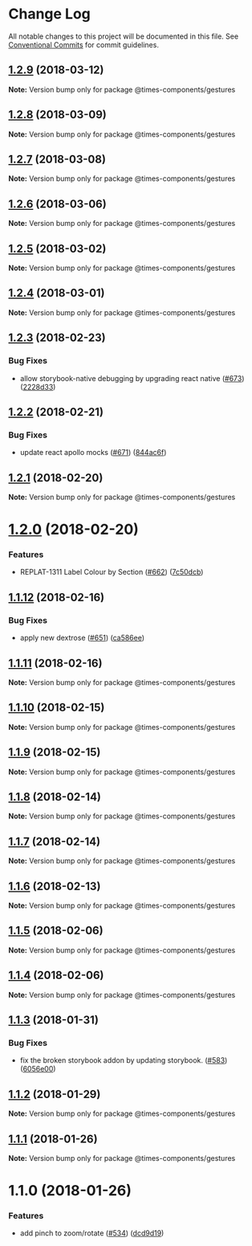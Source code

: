 # Change Log

All notable changes to this project will be documented in this file.
See [Conventional Commits](https://conventionalcommits.org) for commit guidelines.

<a name="1.2.9"></a>
## [1.2.9](https://github.com/newsuk/times-components/compare/@times-components/gestures@1.2.8...@times-components/gestures@1.2.9) (2018-03-12)




**Note:** Version bump only for package @times-components/gestures

<a name="1.2.8"></a>
## [1.2.8](https://github.com/newsuk/times-components/compare/@times-components/gestures@1.2.7...@times-components/gestures@1.2.8) (2018-03-09)




**Note:** Version bump only for package @times-components/gestures

<a name="1.2.7"></a>
## [1.2.7](https://github.com/newsuk/times-components/compare/@times-components/gestures@1.2.6...@times-components/gestures@1.2.7) (2018-03-08)




**Note:** Version bump only for package @times-components/gestures

<a name="1.2.6"></a>
## [1.2.6](https://github.com/newsuk/times-components/compare/@times-components/gestures@1.2.5...@times-components/gestures@1.2.6) (2018-03-06)




**Note:** Version bump only for package @times-components/gestures

<a name="1.2.5"></a>
## [1.2.5](https://github.com/newsuk/times-components/compare/@times-components/gestures@1.2.4...@times-components/gestures@1.2.5) (2018-03-02)




**Note:** Version bump only for package @times-components/gestures

<a name="1.2.4"></a>
## [1.2.4](https://github.com/newsuk/times-components/compare/@times-components/gestures@1.2.3...@times-components/gestures@1.2.4) (2018-03-01)




**Note:** Version bump only for package @times-components/gestures

<a name="1.2.3"></a>
## [1.2.3](https://github.com/newsuk/times-components/compare/@times-components/gestures@1.2.2...@times-components/gestures@1.2.3) (2018-02-23)


### Bug Fixes

* allow storybook-native debugging by upgrading react native ([#673](https://github.com/newsuk/times-components/issues/673)) ([2228d33](https://github.com/newsuk/times-components/commit/2228d33))




<a name="1.2.2"></a>
## [1.2.2](https://github.com/newsuk/times-components/compare/@times-components/gestures@1.2.1...@times-components/gestures@1.2.2) (2018-02-21)


### Bug Fixes

* update react apollo mocks ([#671](https://github.com/newsuk/times-components/issues/671)) ([844ac6f](https://github.com/newsuk/times-components/commit/844ac6f))




<a name="1.2.1"></a>
## [1.2.1](https://github.com/newsuk/times-components/compare/@times-components/gestures@1.2.0...@times-components/gestures@1.2.1) (2018-02-20)




**Note:** Version bump only for package @times-components/gestures

<a name="1.2.0"></a>
# [1.2.0](https://github.com/newsuk/times-components/compare/@times-components/gestures@1.1.12...@times-components/gestures@1.2.0) (2018-02-20)


### Features

* REPLAT-1311 Label Colour by Section ([#662](https://github.com/newsuk/times-components/issues/662)) ([7c50dcb](https://github.com/newsuk/times-components/commit/7c50dcb))




<a name="1.1.12"></a>
## [1.1.12](https://github.com/newsuk/times-components/compare/@times-components/gestures@1.1.11...@times-components/gestures@1.1.12) (2018-02-16)


### Bug Fixes

* apply new dextrose ([#651](https://github.com/newsuk/times-components/issues/651)) ([ca586ee](https://github.com/newsuk/times-components/commit/ca586ee))




<a name="1.1.11"></a>
## [1.1.11](https://github.com/newsuk/times-components/compare/@times-components/gestures@1.1.10...@times-components/gestures@1.1.11) (2018-02-16)




**Note:** Version bump only for package @times-components/gestures

<a name="1.1.10"></a>
## [1.1.10](https://github.com/newsuk/times-components/compare/@times-components/gestures@1.1.9...@times-components/gestures@1.1.10) (2018-02-15)




**Note:** Version bump only for package @times-components/gestures

<a name="1.1.9"></a>
## [1.1.9](https://github.com/newsuk/times-components/compare/@times-components/gestures@1.1.8...@times-components/gestures@1.1.9) (2018-02-15)




**Note:** Version bump only for package @times-components/gestures

<a name="1.1.8"></a>
## [1.1.8](https://github.com/newsuk/times-components/compare/@times-components/gestures@1.1.6...@times-components/gestures@1.1.8) (2018-02-14)




**Note:** Version bump only for package @times-components/gestures

<a name="1.1.7"></a>
## [1.1.7](https://github.com/newsuk/times-components/compare/@times-components/gestures@1.1.6...@times-components/gestures@1.1.7) (2018-02-14)




**Note:** Version bump only for package @times-components/gestures

<a name="1.1.6"></a>
## [1.1.6](https://github.com/newsuk/times-components/compare/@times-components/gestures@1.1.5...@times-components/gestures@1.1.6) (2018-02-13)




**Note:** Version bump only for package @times-components/gestures

<a name="1.1.5"></a>
## [1.1.5](https://github.com/newsuk/times-components/compare/@times-components/gestures@1.1.4...@times-components/gestures@1.1.5) (2018-02-06)




**Note:** Version bump only for package @times-components/gestures

<a name="1.1.4"></a>
## [1.1.4](https://github.com/newsuk/times-components/compare/@times-components/gestures@1.1.3...@times-components/gestures@1.1.4) (2018-02-06)




**Note:** Version bump only for package @times-components/gestures

<a name="1.1.3"></a>
## [1.1.3](https://github.com/newsuk/times-components/compare/@times-components/gestures@1.1.2...@times-components/gestures@1.1.3) (2018-01-31)


### Bug Fixes

* fix the broken storybook addon by updating storybook. ([#583](https://github.com/newsuk/times-components/issues/583)) ([6056e00](https://github.com/newsuk/times-components/commit/6056e00))




<a name="1.1.2"></a>
## [1.1.2](https://github.com/newsuk/times-components/compare/@times-components/gestures@1.1.1...@times-components/gestures@1.1.2) (2018-01-29)




**Note:** Version bump only for package @times-components/gestures

<a name="1.1.1"></a>
## [1.1.1](https://github.com/newsuk/times-components/compare/@times-components/gestures@1.1.0...@times-components/gestures@1.1.1) (2018-01-26)




**Note:** Version bump only for package @times-components/gestures

<a name="1.1.0"></a>
# 1.1.0 (2018-01-26)


### Features

* add pinch to zoom/rotate ([#534](https://github.com/newsuk/times-components/issues/534)) ([dcd9d19](https://github.com/newsuk/times-components/commit/dcd9d19))
